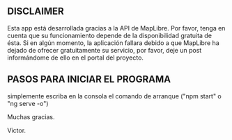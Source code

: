 ## DISCLAIMER
Esta app está desarrollada gracias a la API de MapLibre. Por favor, tenga en cuenta que su funcionamiento depende de la disponibilidad gratuita de ésta.
Si en algún momento, la aplicación fallara debido a que MapLibre ha dejado de ofrecer gratuitamente su servicio, por favor, deje un post informándome de ello en el portal del proyecto.


## PASOS PARA INICIAR EL PROGRAMA
simplemente escriba en la consola el comando de arranque ("npm start" o "ng serve -o")




Muchas gracias.

Victor.
